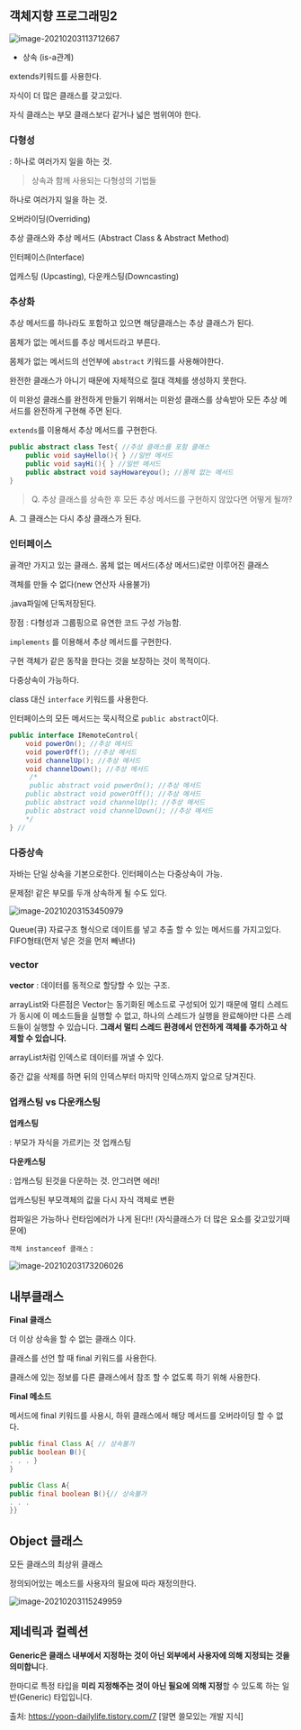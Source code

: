 ## 객체지향 프로그래밍2

![image-20210203113712667](md-images/image-20210203113712667.png)

- 상속 (is-a관계)

extends키워드를 사용한다.

자식이 더 많은 클래스를 갖고있다.

자식 클래스는 부모 클래스보다 같거나 넓은 범위여야 한다.



### 다형성

: 하나로 여러가지 일을 하는 것.

> 상속과 함께 사용되는 다형성의 기법들

하나로 여러가지 일을 하는 것.

오버라이딩(Overriding)

추상 클래스와 추상 메서드 (Abstract Class & Abstract Method)

인터페이스(Interface) 

업캐스팅 (Upcasting), 다운캐스팅(Downcasting)



### 추상화

추상 메서드를 하나라도 포함하고 있으면 해당클래스는 추상 클래스가 된다.

몸체가 없는 메서드를 추상 메서드라고 부른다.

몸체가 없는 메서드의 선언부에 `abstract` 키워드를 사용해야한다.

완전한 클래스가 아니기 때문에 자체적으로 절대 객체를 생성하지 못한다.

이 미완성 클래스를 완전하게 만들기 위해서는 미완성 클래스를 상속받아 모든 추상 메서드를 완전하게 구현해 주면 된다.

`extends`를 이용해서 추상 메서드를 구현한다.

```java
public abstract class Test{ //추상 클래스를 포함 클래스
    public void sayHello(){ } //일반 메서드
    public void sayHi(){ } //일반 메서드
    public abstract void sayHowareyou(); //몸체 없는 메서드
}

```



> Q. 추상 클래스를 상속한 후 모든 추상 메서드를 구현하지 않았다면 어떻게 될까?

A. 그 클래스는 다시 추상 클래스가 된다.



### 인터페이스

골격만 가지고 있는 클래스. 몸체 없는 메서드(추상 메서드)로만 이루어진 클래스

객체를 만들 수 없다(new 연산자 사용불가)

.java파일에 단독저장된다.

장점 : 다형성과 그룹핑으로 유연한 코드 구성 가능함.

`implements` 를 이용해서 추상 메서드를 구현한다.

구현 객체가 같은 동작을 한다는 것을 보장하는 것이 목적이다. 

다중상속이 가능하다. 

class 대신 `interface` 키워드를 사용한다.

인터페이스의 모든 메서드는 묵시적으로 `public abstract`이다.

```java
public interface IRemoteControl{
    void powerOn(); //추상 메서드
    void powerOff(); //추상 메서드
    void channelUp(); //추상 메서드
    void channelDown(); //추상 메서드
     /*
     public abstract void powerOn(); //추상 메서드
    public abstract void powerOff(); //추상 메서드
    public abstract void channelUp(); //추상 메서드
    public abstract void channelDown(); //추상 메서드
    */
} //
```





### 다중상속

자바는 단일 상속을 기본으로한다. 인터페이스는 다중상속이 가능.

문제점! 같은 부모를 두개 상속하게 될 수도 있다.

![image-20210203153450979](md-images/image-20210203153450979.png)



Queue(큐) 자료구조 형식으로 데이트를 넣고 추출 할 수 있는 메서드를 가지고있다. FIFO형태(먼저 넣은 것을 먼저 빼낸다)



### vector

**vector** : 데이터를 동적으로 할당할 수 있는 구조.

arrayList와 다른점은 Vector는 동기화된 메소드로 구성되어 있기 때문에 멀티 스레드가 동시에 이 메소드들을 실행할 수 없고, 하나의 스레드가 실행을 완료해야만 다른 스레드들이 실행할 수 있습니다. **그래서 멀티 스레드 환경에서 안전하게 객체를 추가하고 삭제할 수 있습니다.** 

arrayList처럼 인덱스로 데이터를 꺼낼 수 있다. 

중간 값을 삭제를 하면 뒤의 인덱스부터 마지막 인덱스까지 앞으로 당겨진다.



### 업캐스팅 vs 다운캐스팅

**업캐스팅**

: 부모가 자식을 가르키는 것 업캐스팅



**다운캐스팅** 

: 업캐스팅 된것을 다운하는 것. 안그러면 에러!

업캐스팅된 부모객체의 값을 다시 자식 객체로 변환

컴파일은 가능하나 런타임에러가 나게 된다!! (자식클래스가 더 많은 요소를 갖고있기때문에)

`객체 instanceof 클래스` : 

![image-20210203173206026](md-images/image-20210203173206026.png)







## 내부클래스

**Final 클래스**

더 이상 상속을 할 수 없는 클래스 이다.

클래스를 선언 할 때 final 키워드를 사용한다.

클래스에 있는 정보를 다른 클래스에서 참조 할 수 없도록 하기 위해 사용한다.



**Final 메소드**

메서드에 final 키워드를 사용시, 하위 클래스에서 해당 메서드를 오버라이딩 할 수 없 다. 

```java
public final Class A{ // 상속불가
public boolean B(){
. . . }
}

public Class A{ 
public final boolean B(){// 상속불가
. . .
}}

```







## Object 클래스

모든 클래스의 최상위 클래스 

정의되어있는 메소드를 사용자의 필요에 따라 재정의한다.

![image-20210203115249959](md-images/image-20210203115249959.png)







## 제네릭과 컬렉션

**Generic은 클래스 내부에서 지정하는 것이 아닌 외부에서 사용자에 의해 지정되는 것을 의미합니**다.

한마디로 특정 타입을 **미리 지정해주는 것이 아닌 필요에 의해 지정**할 수 있도록 하는 일반(Generic) 타입입니다.

출처: https://yoon-dailylife.tistory.com/7 [알면 쓸모있는 개발 지식]